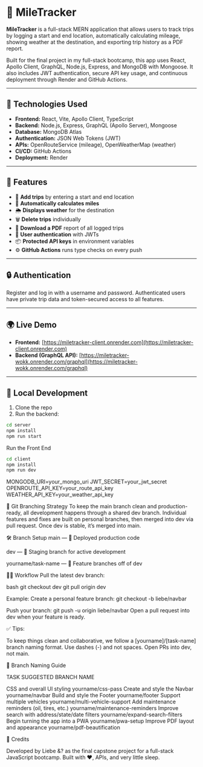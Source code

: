 # 🚗 MileTracker

**MileTracker** is a full-stack MERN application that allows users to track trips by logging a start and end location, automatically calculating mileage, showing weather at the destination, and exporting trip history as a PDF report.

Built for the final project in my full-stack bootcamp, this app uses React, Apollo Client, GraphQL, Node.js, Express, and MongoDB with Mongoose. It also includes JWT authentication, secure API key usage, and continuous deployment through Render and GitHub Actions.

---

## 🔧 Technologies Used

- **Frontend:** React, Vite, Apollo Client, TypeScript
- **Backend:** Node.js, Express, GraphQL (Apollo Server), Mongoose
- **Database:** MongoDB Atlas
- **Authentication:** JSON Web Tokens (JWT)
- **APIs:** OpenRouteService (mileage), OpenWeatherMap (weather)
- **CI/CD:** GitHub Actions
- **Deployment:** Render

---

## 🚀 Features

- 🧭 **Add trips** by entering a start and end location
- 📏 **Automatically calculates miles**
- 🌦️ **Displays weather** for the destination
- 🗑 **Delete trips** individually
- 📄 **Download a PDF** report of all logged trips
- 🔐 **User authentication** with JWTs
- 📦 **Protected API keys** in environment variables
- ⚙️ **GitHub Actions** runs type checks on every push

---

## 🔒 Authentication

Register and log in with a username and password. Authenticated users have private trip data and token-secured access to all features.

---

## 🌍 Live Demo

- **Frontend:** [https://miletracker-client.onrender.com](https://miletracker-client.onrender.com)
- **Backend (GraphQL API):** [https://miletracker-wokk.onrender.com/graphql](https://miletracker-wokk.onrender.com/graphql)

---

## 🧪 Local Development

1. Clone the repo
2. Run the backend:

```bash
cd server
npm install
npm run start
```

Run the Front End

```bash
cd client
npm install
npm run dev
```

MONGODB_URI=your_mongo_uri
JWT_SECRET=your_jwt_secret
OPENROUTE_API_KEY=your_route_api_key
WEATHER_API_KEY=your_weather_api_key

🔁 Git Branching Strategy
To keep the main branch clean and production-ready, all development happens through a shared dev branch. Individual features and fixes are built on personal branches, then merged into dev via pull request. Once dev is stable, it’s merged into main.

🛠 Branch Setup
main — 🚀 Deployed production code

dev — 🧪 Staging branch for active development

yourname/task-name — 🧱 Feature branches off of dev

🧑‍💻 Workflow
Pull the latest dev branch:

bash
git checkout dev
git pull origin dev

Example:
Create a personal feature branch:
git checkout -b liebe/navbar

Push your branch:
git push -u origin liebe/navbar
Open a pull request into dev when your feature is ready.

✅ Tips:

To keep things clean and collaborative, we follow a [yourname]/[task-name] branch naming format.
Use dashes (-) and not spaces.
Open PRs into dev, not main.

🌿 Branch Naming Guide

TASK SUGGESTED BRANCH NAME

CSS and overall UI styling yourname/css-pass
Create and style the Navbar yourname/navbar
Build and style the Footer yourname/footer
Support multiple vehicles yourname/multi-vehicle-support
Add maintenance reminders (oil, tires, etc.) yourname/maintenance-reminders
Improve search with address/state/date filters yourname/expand-search-filters
Begin turning the app into a PWA yourname/pwa-setup
Improve PDF layout and appearance yourname/pdf-beautification

👏 Credits

Developed by Liebe &? as the final capstone project for a full-stack JavaScript bootcamp. Built with ❤️, APIs, and very little sleep.

